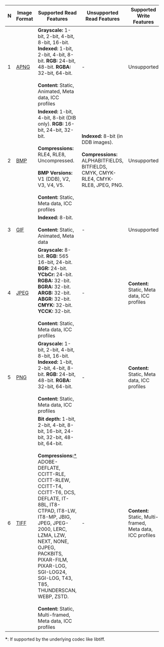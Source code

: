 | N  | Image Format                                                | Supported Read Features  | Unsupported Read Features | Supported Write Features | Unsupported Write Features | Dependencies |
| -- | ----------------------------------------------------------- | ------------------------ | ------------------------- | ------------------------ | -------------------------- | ------------ |
| 1  | [APNG](https://wikipedia.org/wiki/APNG)                     | **Grayscale:** 1-bit, 2-bit, 4-bit, 8-bit, 16-bit. **Indexed:** 1-bit, 2-bit, 4-bit, 8-bit. **RGB:** 24-bit, 48-bit. **RGBA:** 32-bit, 64-bit. <br/><br/>**Content:** Static, Animated, Meta data, ICC profiles | - | Unsupported | - | libpng+APNG patch |
| 2  | [BMP](https://wikipedia.org/wiki/BMP_file_format)           | **Indexed:** 1-bit, 4-bit, 8-bit (DIB only). **RGB:** 16-bit, 24-bit, 32-bit. <br/><br/>**Compressions:** RLE4, RLE8, Uncompressed. <br/><br/>**BMP Versions:** V1 (DDB), V2, V3, V4, V5. <br/><br/>**Content:** Static, Meta data, ICC profiles | **Indexed:** 8-bit (in DDB images). <br/><br/>**Compressions:** ALPHABITFIELDS, BITFIELDS, CMYK, CMYK-RLE4, CMYK-RLE8, JPEG, PNG. | Unsupported | - | - |
| 3  | [GIF](https://wikipedia.org/wiki/GIF)                       | **Indexed:** 8-bit. <br/><br/>**Content:** Static, Animated, Meta data | - | Unsupported | - | giflib |
| 4  | [JPEG](https://wikipedia.org/wiki/JPEG)                     | **Grayscale:** 8-bit. **RGB:** 565 16-bit, 24-bit. **BGR:** 24-bit. **YCbCr:** 24-bit. **RGBA:** 32-bit. **BGRA:** 32-bit. **ARGB:** 32-bit. **ABGR:** 32-bit. **CMYK:** 32-bit. **YCCK:** 32-bit. <br/><br/>**Content:** Static, Meta data, ICC profiles | - | **Content:** Static, Meta data, ICC profiles | - | libjpeg or libjpeg-turbo |
| 5  | [PNG](https://wikipedia.org/wiki/Portable_Network_Graphics) | **Grayscale:** 1-bit, 2-bit, 4-bit, 8-bit, 16-bit. **Indexed:** 1-bit, 2-bit, 4-bit, 8-bit. **RGB:** 24-bit, 48-bit. **RGBA:** 32-bit, 64-bit. <br/><br/>**Content:** Static, Meta data, ICC profiles | - | **Content:** Static, Meta data, ICC profiles | - | libpng |
| 6  | [TIFF](https://wikipedia.org/wiki/TIFF)                     | **Bit depth:** 1-bit, 2-bit, 4-bit, 8-bit, 16-bit, 24-bit, 32-bit, 48-bit, 64-bit. <br/><br/>**Compressions:**[\*](#star1) ADOBE-DEFLATE, CCITT-RLE, CCITT-RLEW, CCITT-T4, CCITT-T6, DCS, DEFLATE, IT-8BL, IT8-CTPAD, IT8-LW, IT8-MP, JBIG, JPEG, JPEG-2000, LERC, LZMA, LZW, NEXT, NONE, OJPEG, PACKBITS, PIXAR-FILM, PIXAR-LOG, SGI-LOG24, SGI-LOG, T43, T85, THUNDERSCAN, WEBP, ZSTD. <br/><br/>**Content:** Static, Multi-framed, Meta data, ICC profiles | - | **Content:** Static, Multi-framed, Meta data, ICC profiles | - | libtiff |

<a name="star1"></a>**\***: If supported by the underlying codec like libtiff.
